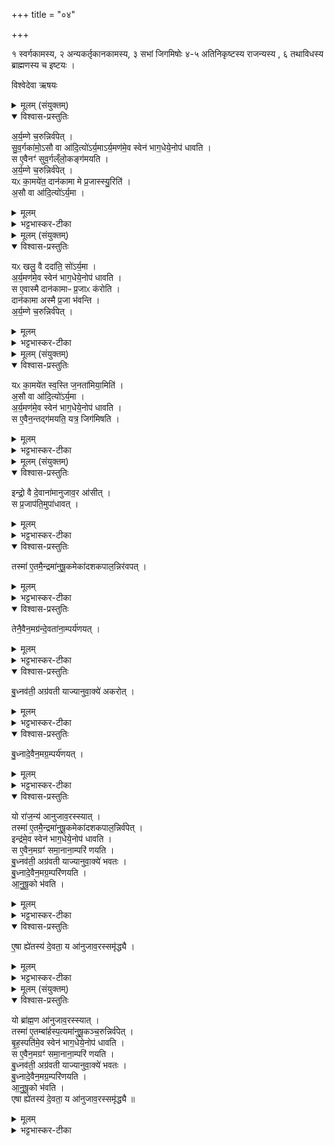 +++
title = "०४"

+++

१ स्वर्गकामस्य, २ अन्यकर्तृकानकामस्य, ३ सभां जिगमिषोः ४-५ अतिनिकृष्टस्य राजन्यस्य , ६ तथाविधस्य ब्राह्मणस्य च इष्टयः ।  

 विश्वेदेवा ऋषयः


<details><summary>मूलम् (संयुक्तम्)</summary>

अ॒र्य॒म्णे च॒रुन्निर्व॑पेत्सुव॒र्गका॑मो॒ऽसौ वा आ॑दि॒त्यो॑ऽर्य॒माऽर्य॒मण॑मे॒व स्वेन॑ भाग॒धेये॒नोप॑ धावति॒ स ए॒वैनꣳ॑ सुव॒र्गल्ँलो॒कङ्ग॑मयत्यर्य॒म्णे च॒रुन्निर्व॑पे॒द्यᳵ का॒मये॑त॒ दान॑कामा मे प्र॒जास्स्यु॒रित्य॒सौ वा आ॑दि॒त्यो॑ऽर्य॒मा ।
</details>

<details open><summary>विश्वास-प्रस्तुतिः</summary>

अ॒र्य॒म्णे च॒रुन्निर्व॑पेत् ।  
सु॒व॒र्गका॑मो॒ऽसौ वा आ॑दि॒त्यो॑ऽर्य॒माऽर्य॒मण॑मे॒व स्वेन॑ भाग॒धेये॒नोप॑ धावति ।  
स ए॒वैनꣳ॑ सुव॒र्गल्ँलो॒कङ्ग॑मयति ।  
अ॒र्य॒म्णे च॒रुन्निर्व॑पेत् ।  
यᳵ का॒मये॑त॒ दान॑कामा मे प्र॒जास्स्यु॒रिति॑ ।  
अ॒सौ वा आ॑दि॒त्यो॑ऽर्य॒मा ।
</details>

<details><summary>मूलम्</summary>

अ॒र्य॒म्णे च॒रुन्निर्व॑पेत् ।  
सु॒व॒र्गका॑मो॒ऽसौ वा आ॑दि॒त्यो॑ऽर्य॒माऽर्य॒मण॑मे॒व स्वेन॑ भाग॒धेये॒नोप॑ धावति ।  
स ए॒वैनꣳ॑ सुव॒र्गल्ँलो॒कङ्ग॑मयति ।  
अ॒र्य॒म्णे च॒रुन्निर्व॑पेत् ।  
यᳵ का॒मये॑त॒ दान॑कामा मे प्र॒जास्स्यु॒रिति॑ ।  
अ॒सौ वा आ॑दि॒त्यो॑ऽर्य॒मा ।
</details>

<details><summary>भट्टभास्कर-टीका</summary>

1अर्यम्ण इत्यादि ॥ गतम् । अरीन् यमयतीत्यर्यमा । इन्द्र इति केचित् । यम इत्यपरे । सूर्य इत्यन्ये । याज्याया इन्द्रमनूत्पन्नत्वात् ॥
</details>

<details><summary>मूलम् (संयुक्तम्)</summary>

यᳵ खलु॒ वै ददा॑ति॒ सो॑ऽर्य॒माऽर्य॒मण॑मे॒व स्वेन॑ भाग॒धेये॒नोप॑ धावति॒ स ए॒व [20] अ॒स्मै॒ दान॑कामाᳶ प्र॒जाᳵ क॑रोति॒ दान॑कामा अस्मै प्र॒जा भ॑वन्त्यर्य॒म्णे च॒रुन्निर्व॑पेत्
</details>

<details open><summary>विश्वास-प्रस्तुतिः</summary>

यᳵ खलु॒ वै ददा॑ति॒ सो॑ऽर्य॒मा ।   
अ॒र्य॒मण॑मे॒व स्वेन॑ भाग॒धेये॒नोप॑ धावति ।  
स ए॒वास्मै दान॑कामाᳶ प्र॒जाᳵ क॑रोति ।  
दान॑कामा अस्मै प्र॒जा भ॑वन्ति ।  
अ॒र्य॒म्णे च॒रुन्निर्व॑पेत् ।
</details>

<details><summary>मूलम्</summary>

यᳵ खलु॒ वै ददा॑ति॒ सो॑ऽर्य॒मा ।   
अ॒र्य॒मण॑मे॒व स्वेन॑ भाग॒धेये॒नोप॑ धावति ।  
स ए॒वास्मै दान॑कामाᳶ प्र॒जाᳵ क॑रोति ।  
दान॑कामा अस्मै प्र॒जा भ॑वन्ति ।  
अ॒र्य॒म्णे च॒रुन्निर्व॑पेत् ।
</details>

<details><summary>भट्टभास्कर-टीका</summary>

2यः खल्विति ॥ दातुरर्यमत्वं ताद्धर्म्यात् ॥
</details>

<details><summary>मूलम् (संयुक्तम्)</summary>

यᳵ का॒मये॑त स्व॒स्ति ज॒नता॑मिया॒मित्य॒सौ वा आ॑दि॒त्यो॑ऽर्य॒माऽर्य॒मण॑मे॒व स्वेन॑ भाग॒धेये॒नोप॑ धावति॒ स ए॒वैन॒न्तद्ग॑मयति॒ यत्र॒ जिग॑मिषति
</details>

<details open><summary>विश्वास-प्रस्तुतिः</summary>

यᳵ का॒मये॑त स्व॒स्ति ज॒नता॑मिया॒मिति॑ ।  
अ॒सौ वा आ॑दि॒त्यो॑ऽर्य॒मा ।  
अ॒र्य॒मण॑मे॒व स्वेन॑ भाग॒धेये॒नोप॑ धावति ।  
स ए॒वैन॒न्तद्ग॑मयति॒ यत्र॒ जिग॑मिषति ।  
</details>

<details><summary>मूलम्</summary>

यᳵ का॒मये॑त स्व॒स्ति ज॒नता॑मिया॒मिति॑ ।  
अ॒सौ वा आ॑दि॒त्यो॑ऽर्य॒मा ।  
अ॒र्य॒मण॑मे॒व स्वेन॑ भाग॒धेये॒नोप॑ धावति ।  
स ए॒वैन॒न्तद्ग॑मयति॒ यत्र॒ जिग॑मिषति ।  
</details>

<details><summary>भट्टभास्कर-टीका</summary>

3स्वस्तीति ॥ अविघ्नेन । तद्गमयतीति । गन्तव्यं स्वस्ति गसयति, अरणहेतुरर्यमेति ॥
</details>

<details><summary>मूलम् (संयुक्तम्)</summary>

इन्द्रो॒ वै दे॒वाना॑मानुजाव॒र आ॑सी॒त्स प्र॒जाप॑ति॒मुपा॑धाव॒त्तस्मा॑ ए॒तमै॒न्द्रमा॑नुषू॒कमेका॑दशकपाल॒न्निः [21] अ॒व॒प॒त्तेनै॒वैन॒मग्र॑न्दे॒वता॑ना॒म्पर्य॑णयद्बु॒ध्नव॑ती॒ अग्र॑वती याज्यानुवा॒क्ये॑ अकरोद्बु॒ध्नादे॒वैन॒मग्र॒म्पर्य॑णय॒द्यो रा॑ज॒न्य॑ आनुजाव॒रस्स्यात्तस्मा॑ ए॒तमै॒न्द्रमा॑नुषू॒कमेका॑दशकपाल॒न्निर्व॑पे॒दिन्द्र॑मे॒व स्वेन॑ भाग॒धेये॒नोप॑ धावति॒ स ए॒वैन॒मग्रꣳ॑ समा॒नाना॒म्परि॑ णयति बु॒ध्नव॑ती॒ अग्र॑वती याज्यानुवा॒क्ये॑ भवतो बु॒ध्नादे॒वैन॒मग्र॑म् [22]  परि॑ णयत्यानुषू॒को भ॑वत्ये॒षा ह्ये॑तस्य॑ दे॒वता॒ य आ॑नुजाव॒रस्समृ॑द्ध्यै
</details>

<details open><summary>विश्वास-प्रस्तुतिः</summary>

इन्द्रो॒ वै दे॒वाना॑मानुजाव॒र आ॑सीत् ।  
स प्र॒जाप॑ति॒मुपा॑धावत् ।  
</details>

<details><summary>मूलम्</summary>

इन्द्रो॒ वै दे॒वाना॑मानुजाव॒र आ॑सीत् ।  
स प्र॒जाप॑ति॒मुपा॑धावत् ।  
</details>

<details><summary>भट्टभास्कर-टीका</summary>

4इन्द्रो वा इत्यादि ॥ आनुजावर इव आसीत् । आनुजावरोपकर्षते [रोपकृष्टतरः] ।
</details>

<details open><summary>विश्वास-प्रस्तुतिः</summary>

तस्मा॑ ए॒तमै॒न्द्रमा॑नुषू॒कमेका॑दशकपाल॒न्निर॑वपत् ।  
</details>

<details><summary>मूलम्</summary>

तस्मा॑ ए॒तमै॒न्द्रमा॑नुषू॒कमेका॑दशकपाल॒न्निर॑वपत् ।  
</details>

<details><summary>भट्टभास्कर-टीका</summary>

आनुषूकमिति । अनुषूयन्त इत्यानुषूकाः व्रीहिविशेषाः । ये लूनेभ्यः स्तम्बेभ्यः स्वयं पुनःप्ररोहन्ति तत्प्रभवाणां व्रीहीणामियं संज्ञा । 'सत्सूद्विष' इत्य[इति] क्विप्, अल्पार्थे प्रागिवीयः, सुषामादित्वात्षत्वम् । तेषां विकारः पुरोडाशः आनुषूकः । कोपधादण् ।
</details>

<details open><summary>विश्वास-प्रस्तुतिः</summary>

तेनै॒वैन॒मग्र॑न्दे॒वता॑ना॒म्पर्य॑णयत्  ।  
</details>

<details><summary>मूलम्</summary>

तेनै॒वैन॒मग्र॑न्दे॒वता॑ना॒म्पर्य॑णयत्  ।  
</details>

<details><summary>भट्टभास्कर-टीका</summary>

अग्रं प्राधान्यं देवतानां पर्यणयत् सर्वतः प्रापयत् ।
</details>

<details open><summary>विश्वास-प्रस्तुतिः</summary>

बु॒ध्नव॑ती॒ अग्र॑वती याज्यानुवा॒क्ये॑ अकरोत् ।
</details>

<details><summary>मूलम्</summary>

बु॒ध्नव॑ती॒ अग्र॑वती याज्यानुवा॒क्ये॑ अकरोत् ।
</details>

<details><summary>भट्टभास्कर-टीका</summary>

बुध्नवती इति । 'बुध्नादग्रमङ्गिरोभिः' इति पुरोनुवाक्या, 'बुध्नादग्रेण वि मिमाय मानैः' इति याज्या ।
</details>

<details open><summary>विश्वास-प्रस्तुतिः</summary>

बु॒ध्नादे॒वैन॒मग्र॒म्पर्य॑णयत् ।  
</details>

<details><summary>मूलम्</summary>

बु॒ध्नादे॒वैन॒मग्र॒म्पर्य॑णयत् ।  
</details>

<details><summary>भट्टभास्कर-टीका</summary>

बुध्नादेवेति । मूलादेवारभ्य दृढमूलमिति यावत् ।
</details>

<details open><summary>विश्वास-प्रस्तुतिः</summary>

यो रा॑ज॒न्य॑ आनुजाव॒रस्स्यात् ।  
तस्मा॑ ए॒तमै॒न्द्रमा॑नुषू॒कमेका॑दशकपाल॒न्निर्व॑पेत् ।  
इन्द्र॑मे॒व स्वेन॑ भाग॒धेये॒नोप॑ धावति ।  
स ए॒वैन॒मग्रꣳ॑ समा॒नाना॒म्परि॑ णयति ।  
बु॒ध्नव॑ती॒ अग्र॑वती याज्यानुवा॒क्ये॑ भवतः ।  
बु॒ध्नादे॒वैन॒मग्र॒म्परि॑णयति ।  
आ॒नु॒षू॒को भ॑वति ।   
</details>

<details><summary>मूलम्</summary>

यो रा॑ज॒न्य॑ आनुजाव॒रस्स्यात् ।  
तस्मा॑ ए॒तमै॒न्द्रमा॑नुषू॒कमेका॑दशकपाल॒न्निर्व॑पेत् ।  
इन्द्र॑मे॒व स्वेन॑ भाग॒धेये॒नोप॑ धावति ।  
स ए॒वैन॒मग्रꣳ॑ समा॒नाना॒म्परि॑ णयति ।  
बु॒ध्नव॑ती॒ अग्र॑वती याज्यानुवा॒क्ये॑ भवतः ।  
बु॒ध्नादे॒वैन॒मग्र॒म्परि॑णयति ।  
आ॒नु॒षू॒को भ॑वति ।   
</details>

<details><summary>भट्टभास्कर-टीका</summary>

आनुजावर इति । अनुजः कनिष्ठः । तस्मान्निकृष्टैश्वर्यो योनुजस्य गुणभूतो भवति सोनुजावरः स एवानुजावरः । 'सान्नाय्यानुजावर' इत्यादिना स्वार्थिकोण् ।
</details>

<details open><summary>विश्वास-प्रस्तुतिः</summary>

ए॒षा ह्ये॑तस्य॑ दे॒वता॒ य आ॑नुजाव॒रस्समृ॑द्ध्यै ।
</details>

<details><summary>मूलम्</summary>

ए॒षा ह्ये॑तस्य॑ दे॒वता॒ य आ॑नुजाव॒रस्समृ॑द्ध्यै ।
</details>

<details><summary>भट्टभास्कर-टीका</summary>

एषा हीति । य आनुजावरः एतस्य एषा देवता । का ? या आनुषूकस्य, आनुषूकभागी इन्द्र इत्यर्थः ॥
</details>

<details><summary>मूलम् (संयुक्तम्)</summary>

यो ब्रा॑ह्म॒ण आ॑नुजाव॒रस्स्यात्तस्मा॑ ए॒तम्बा॑र्हस्प॒त्यमा॑नुषू॒कञ्च॒रुन्निर्व॑पे॒द्बृह॒स्पति॑मे॒व स्वेन॑ भाग॒धेये॒नोप॑ धावति॒ स ए॒वैन॒मग्रꣳ॑ समा॒नाना॒म्परि॑ णयति बु॒ध्नव॑ती॒ अग्र॑वती याज्यानुवा॒क्ये॑ भवतो बु॒ध्नादे॒वैन॒मग्र॒म्परि॑ णयत्यानुषू॒को भ॑वत्ये॒षा ह्ये॑तस्य॑ दे॒वता॒ य आ॑नुजाव॒रस्समृ॑द्ध्यै ॥ [23]  
</details>

<details open><summary>विश्वास-प्रस्तुतिः</summary>

यो ब्रा॑ह्म॒ण आ॑नुजाव॒रस्स्यात् ।  
तस्मा॑ ए॒तम्बा॑र्हस्प॒त्यमा॑नुषू॒कञ्च॒रुन्निर्व॑पेत् ।  
बृ॒ह॒स्पति॑मे॒व स्वेन॑ भाग॒धेये॒नोप॑ धावति ।  
स ए॒वैन॒मग्रꣳ॑ समा॒नाना॒म्परि॑ णयति ।  
बु॒ध्नव॑ती॒ अग्र॑वती याज्यानुवा॒क्ये॑ भवतः ।  
बु॒ध्नादे॒वैन॒मग्र॒म्परि॑णयति ।  
आ॒नु॒षू॒को भ॑वति ।   
एषा ह्ये॑तस्य॑ दे॒वता॒ य आ॑नुजाव॒रस्समृ॑द्ध्यै ॥  
</details>

<details><summary>मूलम्</summary>

यो ब्रा॑ह्म॒ण आ॑नुजाव॒रस्स्यात् ।  
तस्मा॑ ए॒तम्बा॑र्हस्प॒त्यमा॑नुषू॒कञ्च॒रुन्निर्व॑पेत् ।  
बृ॒ह॒स्पति॑मे॒व स्वेन॑ भाग॒धेये॒नोप॑ धावति ।  
स ए॒वैन॒मग्रꣳ॑ समा॒नाना॒म्परि॑ णयति ।  
बु॒ध्नव॑ती॒ अग्र॑वती याज्यानुवा॒क्ये॑ भवतः ।  
बु॒ध्नादे॒वैन॒मग्र॒म्परि॑णयति ।  
आ॒नु॒षू॒को भ॑वति ।   
एषा ह्ये॑तस्य॑ दे॒वता॒ य आ॑नुजाव॒रस्समृ॑द्ध्यै ॥  
</details>

<details><summary>भट्टभास्कर-टीका</summary>

5यो ब्राह्मण इत्यादि ॥ ब्राह्मणानुजावरविषये बार्हस्पत्यचरुविधिः । शेषो गतः ॥

इति द्वितीये तृतीये चतुर्थोनुवाकः ॥  
</details>
